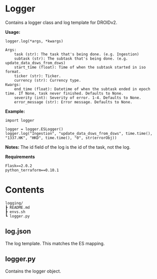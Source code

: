# Logger
Contains a logger class and log template for DROIDv2.

**Usage:**
```
logger.log(*args, *kwargs)

Args:
    task (str): The task that's being done. (e.g. Ingestion)
    subtask (str): The subtask that's being done. (e.g. update_data_dsws_from_dsws)
    start_time (float): Time of when the subtask started in iso format.
    ticker (str): Ticker.
    currency (str): Currency type.
Kwargs:
    end_time (float): Datetime of when the subtask ended in epoch time. If None, task never finished. Defaults to None.
    severity (int): Severity of error. 1-4. Defaults to None.
    error_message (str): Error message. Defaults to None.

```

**Example:**
```
import logger

logger = logger.ESLogger()
logger.log("Ingestion", "update_data_dsws_from_dsws", time.time(), "1337.HK", "HKD", time.time(), "0", str(errorObj))
```

**Notes:**
 The id field of the log is the id of the task, not the log.

**Requirements**
```
Flask==2.0.2
python_terraform==0.10.1
```

# Contents
```
logging/
┣ README.md
┣ envs.sh
┗ logger.py
```

## **log.json**
The log template. This matches the ES mapping. 

## **logger.py**
Contains the logger object.
